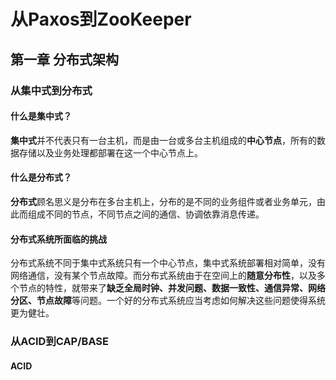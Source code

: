 # 从Paxos到ZooKeeper
## 第一章 分布式架构
### 从集中式到分布式
#### 什么是集中式？
**集中式**并不代表只有一台主机，而是由一台或多台主机组成的**中心节点**，所有的数据存储以及业务处理都部署在这一个中心节点上。
#### 什么是分布式？
**分布式**顾名思义是分布在多台主机上，分布的是不同的业务组件或者业务单元，由此而组成不同的节点，不同节点之间的通信、协调依靠消息传递。
#### 分布式系统所面临的挑战
分布式系统不同于集中式系统只有一个中心节点，集中式系统部署相对简单，没有网络通信，没有某个节点故障。而分布式系统由于在空间上的**随意分布性**，以及多个节点的特性，就带来了**缺乏全局时钟、并发问题、数据一致性、通信异常、网络分区、节点故障**等问题。一个好的分布式系统应当考虑如何解决这些问题使得系统更为健壮。


### 从ACID到CAP/BASE
#### ACID

